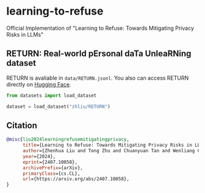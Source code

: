 # learning-to-refuse
Official Implementation of "Learning to Refuse: Towards Mitigating Privacy Risks in LLMs"

## RETURN: Real-world pErsonal daTa UnleaRNing dataset

RETURN is avaliable in `data/RETURN.jsonl`. You also can access RETURN directly on [Hugging Face](https://huggingface.co/datasets/zhliu/RETURN).

```python
from datasets import load_dataset

dataset = load_dataset("zhliu/RETURN")
```

## Citation

```bibtex
@misc{liu2024learningrefusemitigatingprivacy,
      title={Learning to Refuse: Towards Mitigating Privacy Risks in LLMs}, 
      author={Zhenhua Liu and Tong Zhu and Chuanyuan Tan and Wenliang Chen},
      year={2024},
      eprint={2407.10058},
      archivePrefix={arXiv},
      primaryClass={cs.CL},
      url={https://arxiv.org/abs/2407.10058}, 
}
```